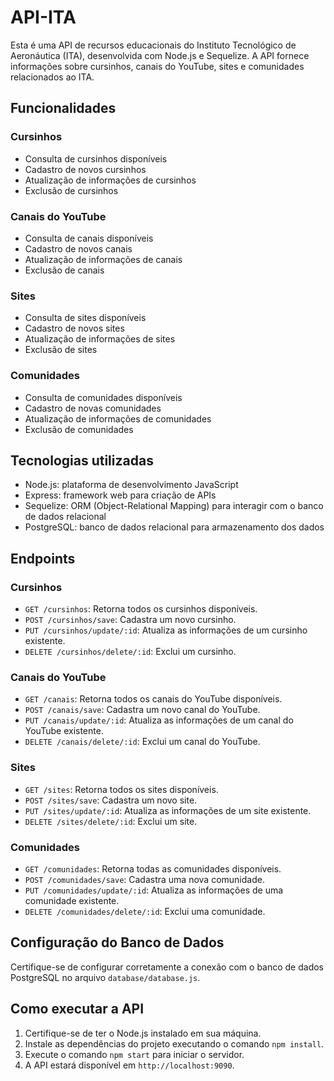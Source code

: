 # API-ITA


Esta é uma API de recursos educacionais do Instituto Tecnológico de Aeronáutica (ITA), desenvolvida com Node.js e Sequelize. A API fornece informações sobre cursinhos, canais do YouTube, sites e comunidades relacionados ao ITA.

## Funcionalidades

### Cursinhos

- Consulta de cursinhos disponíveis
- Cadastro de novos cursinhos
- Atualização de informações de cursinhos
- Exclusão de cursinhos

### Canais do YouTube

- Consulta de canais disponíveis
- Cadastro de novos canais
- Atualização de informações de canais
- Exclusão de canais

### Sites

- Consulta de sites disponíveis
- Cadastro de novos sites
- Atualização de informações de sites
- Exclusão de sites

### Comunidades

- Consulta de comunidades disponíveis
- Cadastro de novas comunidades
- Atualização de informações de comunidades
- Exclusão de comunidades

## Tecnologias utilizadas

- Node.js: plataforma de desenvolvimento JavaScript
- Express: framework web para criação de APIs
- Sequelize: ORM (Object-Relational Mapping) para interagir com o banco de dados relacional
- PostgreSQL: banco de dados relacional para armazenamento dos dados

## Endpoints

### Cursinhos

- `GET /cursinhos`: Retorna todos os cursinhos disponíveis.
- `POST /cursinhos/save`: Cadastra um novo cursinho.
- `PUT /cursinhos/update/:id`: Atualiza as informações de um cursinho existente.
- `DELETE /cursinhos/delete/:id`: Exclui um cursinho.

### Canais do YouTube

- `GET /canais`: Retorna todos os canais do YouTube disponíveis.
- `POST /canais/save`: Cadastra um novo canal do YouTube.
- `PUT /canais/update/:id`: Atualiza as informações de um canal do YouTube existente.
- `DELETE /canais/delete/:id`: Exclui um canal do YouTube.

### Sites

- `GET /sites`: Retorna todos os sites disponíveis.
- `POST /sites/save`: Cadastra um novo site.
- `PUT /sites/update/:id`: Atualiza as informações de um site existente.
- `DELETE /sites/delete/:id`: Exclui um site.

### Comunidades

- `GET /comunidades`: Retorna todas as comunidades disponíveis.
- `POST /comunidades/save`: Cadastra uma nova comunidade.
- `PUT /comunidades/update/:id`: Atualiza as informações de uma comunidade existente.
- `DELETE /comunidades/delete/:id`: Exclui uma comunidade.

## Configuração do Banco de Dados

Certifique-se de configurar corretamente a conexão com o banco de dados PostgreSQL no arquivo `database/database.js`.

## Como executar a API

1. Certifique-se de ter o Node.js instalado em sua máquina.
2. Instale as dependências do projeto executando o comando `npm install`.
3. Execute o comando `npm start` para iniciar o servidor.
4. A API estará disponível em `http://localhost:9090`.


